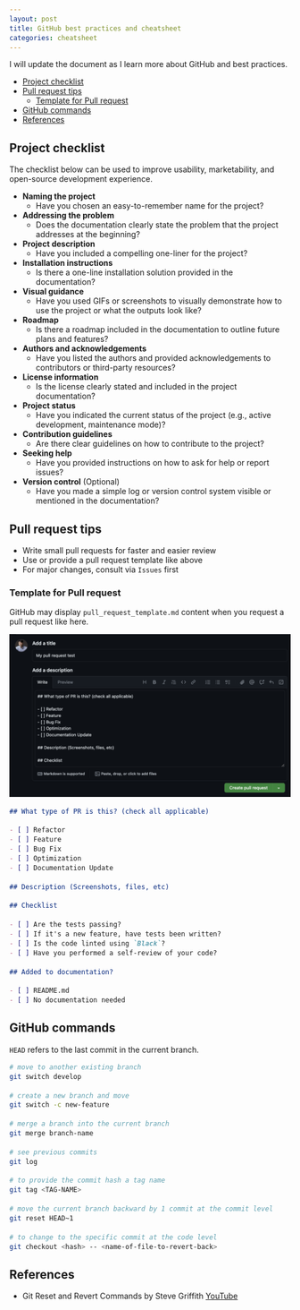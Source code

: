 ```yaml
---
layout: post
title: GitHub best practices and cheatsheet
categories: cheatsheet
---
```


I will update the document as I learn more about GitHub and best practices.

- [Project checklist](#project-checklist)
- [Pull request tips](#pull-request-tips)
  - [Template for Pull request](#template-for-pull-request)
- [GitHub commands](#github-commands)
- [References](#references)

## Project checklist

The checklist below can be used to improve usability, marketability, and open-source development experience.

- **Naming the project**
  - Have you chosen an easy-to-remember name for the project?
- **Addressing the problem**
  - Does the documentation clearly state the problem that the project addresses at the beginning?
- **Project description**
  - Have you included a compelling one-liner for the project?
- **Installation instructions**
  - Is there a one-line installation solution provided in the documentation?
- **Visual guidance**
  - Have you used GIFs or screenshots to visually demonstrate how to use the project or what the outputs look like?
- **Roadmap**
  - Is there a roadmap included in the documentation to outline future plans and features?
- **Authors and acknowledgements**
  - Have you listed the authors and provided acknowledgements to contributors or third-party resources?
- **License information**
  - Is the license clearly stated and included in the project documentation?
- **Project status**
  - Have you indicated the current status of the project (e.g., active development, maintenance mode)?
- **Contribution guidelines**
  - Are there clear guidelines on how to contribute to the project?
- **Seeking help**
  - Have you provided instructions on how to ask for help or report issues?
- **Version control** (Optional)
  - Have you made a simple log or version control system visible or mentioned in the documentation?

## Pull request tips

- Write small pull requests for faster and easier review
- Use or provide a pull request template like above
- For major changes, consult via `Issues` first
  
### Template for Pull request

GitHub may display `pull_request_template.md` content when you request a pull request like here. 

![Pull request template](/files/blog/2024-03-12-github-best-practices/img/1.png)

```md
## What type of PR is this? (check all applicable)

- [ ] Refactor
- [ ] Feature
- [ ] Bug Fix
- [ ] Optimization
- [ ] Documentation Update

## Description (Screenshots, files, etc)

## Checklist

- [ ] Are the tests passing?
- [ ] If it's a new feature, have tests been written?
- [ ] Is the code linted using `Black`?
- [ ] Have you performed a self-review of your code?

## Added to documentation?

- [ ] README.md
- [ ] No documentation needed
```

## GitHub commands

`HEAD` refers to the last commit in the current branch.

```bash
# move to another existing branch
git switch develop 

# create a new branch and move
git switch -c new-feature 

# merge a branch into the current branch
git merge branch-name

# see previous commits
git log

# to provide the commit hash a tag name
git tag <TAG-NAME>

# move the current branch backward by 1 commit at the commit level
git reset HEAD~1

# to change to the specific commit at the code level
git checkout <hash> -- <name-of-file-to-revert-back>
```

## References

- Git Reset and Revert Commands by Steve Griffith [YouTube](https://www.youtube.com/watch?v=ipav1TCV8BI)

